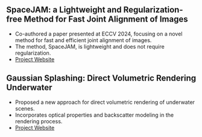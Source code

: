 ## SpaceJAM: a Lightweight and Regularization-free Method for Fast Joint Alignment of Images
- Co-authored a paper presented at ECCV 2024, focusing on a novel method for fast and efficient joint alignment of images.
- The method, SpaceJAM, is lightweight and does not require regularization.
 - [Project Website](https://github.com/BGU-CS-VIL/SpaceJAM)

## Gaussian Splashing: Direct Volumetric Rendering Underwater
- Proposed a new approach for direct volumetric rendering of underwater scenes.
- Incorporates optical properties and backscatter modeling in the rendering process.
- [Project Website](https://bgu-cs-vil.github.io/gaussiansplashingUW.github.io)
